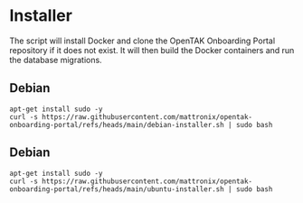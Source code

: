 # Installer 

The script will install Docker and clone the OpenTAK Onboarding Portal repository if it does not exist. It will then build the Docker containers and run the database migrations. 

## Debian 

```
apt-get install sudo -y
curl -s https://raw.githubusercontent.com/mattronix/opentak-onboarding-portal/refs/heads/main/debian-installer.sh | sudo bash

```

## Debian 

```
apt-get install sudo -y
curl -s https://raw.githubusercontent.com/mattronix/opentak-onboarding-portal/refs/heads/main/ubuntu-installer.sh | sudo bash

```